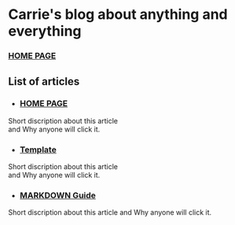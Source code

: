 # Carrie's blog about anything and everything

### [HOME PAGE](./README.md) 

## List of articles

- ### [HOME PAGE](./README.md)
Short discription about this article  
and Why anyone will click it.

- ### [Template](./TEMPLATE.md)
Short discription about this article  
and Why anyone will click it.

- ### [MARKDOWN Guide](./MARKDOWN.md)
Short discription about this article
and Why anyone will click it.
